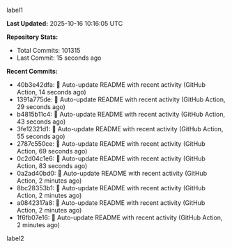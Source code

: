 
label1 
<!-- ACTIVITY_START -->
**Last Updated:** 2025-10-16 10:16:05 UTC

**Repository Stats:**
- Total Commits: 101315
- Last Commit: 15 seconds ago

**Recent Commits:**
- 40b3e42dfa: 🤖 Auto-update README with recent activity (GitHub Action, 14 seconds ago)
- 1391a775de: 🤖 Auto-update README with recent activity (GitHub Action, 29 seconds ago)
- b4815b11c4: 🤖 Auto-update README with recent activity (GitHub Action, 43 seconds ago)
- 3fe12321d1: 🤖 Auto-update README with recent activity (GitHub Action, 55 seconds ago)
- 2787c550ce: 🤖 Auto-update README with recent activity (GitHub Action, 69 seconds ago)
- 0c2d04c1e6: 🤖 Auto-update README with recent activity (GitHub Action, 83 seconds ago)
- 0a2ad40bd0: 🤖 Auto-update README with recent activity (GitHub Action, 2 minutes ago)
- 8bc28353b1: 🤖 Auto-update README with recent activity (GitHub Action, 2 minutes ago)
- a0842317a8: 🤖 Auto-update README with recent activity (GitHub Action, 2 minutes ago)
- 1f6fb07e16: 🤖 Auto-update README with recent activity (GitHub Action, 2 minutes ago)
<!-- ACTIVITY_END -->

label2
